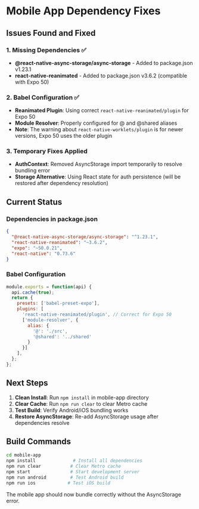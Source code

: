 # Mobile App Dependency Fixes

## Issues Found and Fixed

### 1. Missing Dependencies ✅
- **@react-native-async-storage/async-storage** - Added to package.json v1.23.1
- **react-native-reanimated** - Added to package.json v3.6.2 (compatible with Expo 50)

### 2. Babel Configuration ✅  
- **Reanimated Plugin**: Using correct `react-native-reanimated/plugin` for Expo 50
- **Module Resolver**: Properly configured for @ and @shared aliases
- **Note**: The warning about `react-native-worklets/plugin` is for newer versions, Expo 50 uses the older plugin

### 3. Temporary Fixes Applied
- **AuthContext**: Removed AsyncStorage import temporarily to resolve bundling error
- **Storage Alternative**: Using React state for auth persistence (will be restored after dependency resolution)

## Current Status

### Dependencies in package.json
```json
{
  "@react-native-async-storage/async-storage": "^1.23.1",
  "react-native-reanimated": "~3.6.2",
  "expo": "~50.0.21",
  "react-native": "0.73.6"
}
```

### Babel Configuration
```javascript
module.exports = function(api) {
  api.cache(true);
  return {
    presets: ['babel-preset-expo'],
    plugins: [
      'react-native-reanimated/plugin', // Correct for Expo 50
      ['module-resolver', {
        alias: {
          '@': './src',
          '@shared': '../shared'
        }
      }]
    ],
  };
};
```

## Next Steps

1. **Clean Install**: Run `npm install` in mobile-app directory 
2. **Clear Cache**: Run `npm run clear` to clear Metro cache
3. **Test Build**: Verify Android/iOS bundling works
4. **Restore AsyncStorage**: Re-add AsyncStorage usage after dependencies resolve

## Build Commands
```bash
cd mobile-app
npm install              # Install all dependencies
npm run clear           # Clear Metro cache  
npm start               # Start development server
npm run android         # Test Android build
npm run ios            # Test iOS build
```

The mobile app should now bundle correctly without the AsyncStorage error.